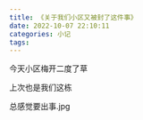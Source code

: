 ```yaml
---
title: 《关于我们小区又被封了这件事》
date: 2022-10-07 22:10:11
categories: 小记
tags:
---
```


今天小区梅开二度了草

上次也是我们这栋

总感觉要出事.jpg
